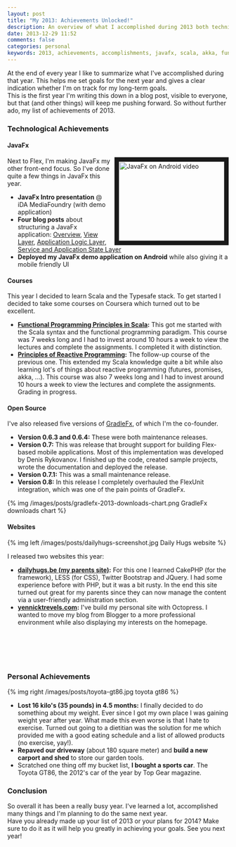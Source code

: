 ```yaml
---
layout: post
title: "My 2013: Achievements Unlocked!"
description: An overview of what I accomplished during 2013 both technically and on a personal level
date: 2013-12-29 11:52
comments: false
categories: personal
keywords: 2013, achievements, accomplishments, javafx, scala, akka, functional programming, reactive programming, course, web development, open source, gradlefx
---
```


At the end of every year I like to summarize what I've accomplished during that year. This helps me set goals for the next year and gives a clear indication
whether I'm on track for my long-term goals.  
This is the first year I'm writing this down in a blog post, visible to everyone, but that (and other things) will keep me pushing forward. 
So without further ado, my list of achievements of 2013.

<!--more--> 

### Technological Achievements

#### JavaFx

<a href="http://www.youtube.com/watch?feature=player_embedded&v=WcdeBb0iP4k
" target="_blank"><img src="http://img.youtube.com/vi/WcdeBb0iP4k/0.jpg" 
alt="JavaFx on Android video" width="240" height="180" border="10" style="float:right; margin-left: 10px" /></a>

Next to Flex, I'm making JavaFx my other front-end focus. So I've done quite a few things in JavaFx this year.

* **JavaFx Intro presentation** @ iDA MediaFoundry (with demo application)
* **Four blog posts** about structuring a JavaFx application: [Overview](http://yennicktrevels.com/blog/2013/10/15/javafx-structuring-your-application-overview/), [View Layer](http://yennicktrevels.com/blog/2013/10/15/javafx-structuring-your-application-view-layer/), [Application Logic Layer](http://yennicktrevels.com/blog/2013/10/15/javafx-structuring-your-application-application-logic-layer/), [Service and Application State Layer](http://yennicktrevels.com/blog/2013/10/15/javafx-structuring-your-application-service-and-application-state-layer/)
* **Deployed my JavaFx demo application on Android** while also giving it a mobile friendly UI

#### Courses

This year I decided to learn Scala and the Typesafe stack. To get started I decided to take some courses on Coursera which turned out to be excellent.

* **[Functional Programming Principles in Scala](https://www.coursera.org/course/progfun):** This got me started with the Scala syntax and the functional programming paradigm. This course was 7 weeks long and I had to invest around 10 hours a week to view the lectures and complete the assignments. I completed it with distinction.
* **[Principles of Reactive Programming](https://www.coursera.org/course/reactive):** The follow-up course of the previous one. This extended my Scala knowledge quite a bit while also learning lot's of things about reactive programming (futures, promises, akka, ...). This course was also 7 weeks long and I had to invest around 10 hours a week to view the lectures and complete the assignments. Grading in progress.

#### Open Source

I've also released five versions of [GradleFx](http://gradlefx.org/), of which I'm the co-founder. 

* **Version 0.6.3 and 0.6.4:** These were both maintenance releases.
* **Version 0.7:** This was release that brought support for building Flex-based mobile applications. Most of this implementation was developed by Denis Rykovanov. I finished up the code, created sample projects, wrote the documentation and deployed the release.
* **Version 0.7.1:** This was a small maintenance release.
* **Version 0.8:** In this release I completely overhauled the FlexUnit integration, which was one of the pain points of GradleFx.

{% img /images/posts/gradlefx-2013-downloads-chart.png GradleFx downloads chart %}

#### Websites

{% img left /images/posts/dailyhugs-screenshot.jpg Daily Hugs website %}  

I released two websites this year:

* **[dailyhugs.be (my parents site)](http://dailyhugs.be/):** For this one I learned CakePHP (for the framework), LESS (for CSS), Twitter Bootstrap and JQuery. I had some experience before with PHP, but it was a bit rusty.
  In the end this site turned out great for my parents since they can now manage the content via a user-friendly administration section.
* **[yennicktrevels.com](http://yennicktrevels.com):** I've build my personal site with Octopress. I wanted to move my blog from Blogger to a more professional environment while also displaying my interests on the homepage.
  
<br />
<br />
<br />
<br />

### Personal Achievements

{% img right /images/posts/toyota-gt86.jpg toyota gt86 %}

* **Lost 16 kilo's (35 pounds) in 4.5 months:** I finally decided to do something about my weight. Ever since I got my own place I was gaining weight year after year. What made this even worse is that I hate to exercise. Turned out going to a dietitian was the solution for me which provided me with a good eating schedule and a list of allowed products (no exercise, yay!).
* **Repaved our driveway** (about 180 square meter) and **build a new carport and shed** to store our garden tools.
* Scratched one thing off my bucket list, **I bought a sports car**. The Toyota GT86, the 2012's car of the year by Top Gear magazine.

### Conclusion

So overall it has been a really busy year. I've learned a lot, accomplished many things and I'm planning to do the same next year.  
Have you already made up your list of 2013 or your plans for 2014? Make sure to do it as it will help you greatly in achieving your goals.
See you next year!